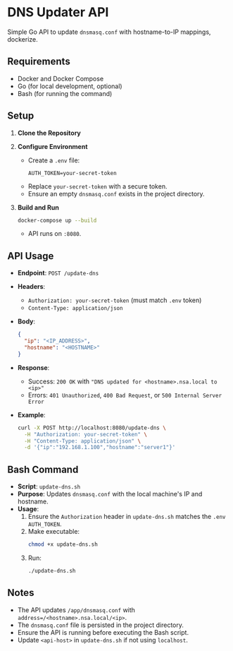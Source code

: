 # DNS Updater API

Simple Go API to update `dnsmasq.conf` with hostname-to-IP mappings, dockerize.

## Requirements

- Docker and Docker Compose
- Go (for local development, optional)
- Bash (for running the command)

## Setup

1. **Clone the Repository**

2. **Configure Environment**
   - Create a `.env` file:
     ```
     AUTH_TOKEN=your-secret-token
     ```
   - Replace `your-secret-token` with a secure token.
   - Ensure an empty `dnsmasq.conf` exists in the project directory.

3. **Build and Run**

   ```bash
   docker-compose up --build
   ```

   - API runs on `:8080`.

## API Usage

- **Endpoint**: `POST /update-dns`
- **Headers**:
  - `Authorization: your-secret-token` (must match `.env` token)
  - `Content-Type: application/json`
- **Body**:
  ```json
  {
    "ip": "<IP_ADDRESS>",
    "hostname": "<HOSTNAME>"
  }
  ```
- **Response**:
  - Success: `200 OK` with `"DNS updated for <hostname>.nsa.local to <ip>"`
  - Errors: `401 Unauthorized`, `400 Bad Request`, or `500 Internal Server Error`

- **Example**:
  ```bash
  curl -X POST http://localhost:8080/update-dns \
    -H "Authorization: your-secret-token" \
    -H "Content-Type: application/json" \
    -d '{"ip":"192.168.1.100","hostname":"server1"}'
  ```

## Bash Command

- **Script**: `update-dns.sh`
- **Purpose**: Updates `dnsmasq.conf` with the local machine's IP and hostname.
- **Usage**:
  1. Ensure the `Authorization` header in `update-dns.sh` matches the `.env` `AUTH_TOKEN`.
  2. Make executable:
     ```bash
     chmod +x update-dns.sh
     ```
  3. Run:
     ```bash
     ./update-dns.sh
     ```

## Notes

- The API updates `/app/dnsmasq.conf` with `address=/<hostname>.nsa.local/<ip>`.
- The `dnsmasq.conf` file is persisted in the project directory.
- Ensure the API is running before executing the Bash script.
- Update `<api-host>` in `update-dns.sh` if not using `localhost`.
